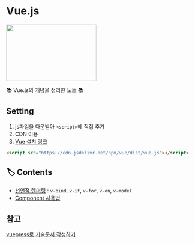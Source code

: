 # Vue.js

<p><img src="https://user-images.githubusercontent.com/41675375/80863248-e78d7c80-8cb5-11ea-93b2-f15e75a02912.png" width="240" height="150"></p>


📚 Vue.js의 개념을 정리한 노트 📚

## Setting

1. js파일을 다운받아 `<script>`에 직접 추가  
2. CDN 이용
3. [Vue 설치 링크](https://kr.vuejs.org/v2/guide/installation.html)


```html
<script src="https://cdn.jsdelivr.net/npm/vue/dist/vue.js"></script>
```



## 🏷️ Contents
- [선언적 렌더링]() : `v-bind`, `v-if`, `v-for`, `v-on`, `v-model`  
- [Component 사용법]()


## 참고

[vuepress로 기술문서 작성하기](https://limdongjin.github.io/vuejs/vuepress/#table-of-contents)




